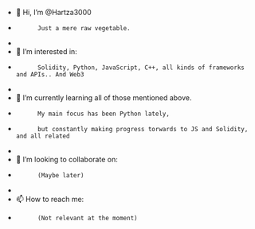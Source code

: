 - 👋 Hi, I’m @Hartza3000
-           Just a mere raw vegetable.
- 
- 👀 I’m interested in:
-           Solidity, Python, JavaScript, C++, all kinds of frameworks and APIs.. And Web3
- 
- 🌱 I’m currently learning all of those mentioned above. 
-           My main focus has been Python lately,
-           but constantly making progress torwards to JS and Solidity, and all related
- 
- 💞️ I’m looking to collaborate on:
-           (Maybe later)
- 
- 📫 How to reach me:
-           (Not relevant at the moment)

